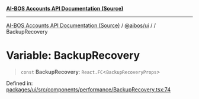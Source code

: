 [**AI-BOS Accounts API Documentation (Source)**](../../../README.md)

***

[AI-BOS Accounts API Documentation (Source)](../../../README.md) / [@aibos/ui](../README.md) / [](../README.md) / BackupRecovery

# Variable: BackupRecovery

> `const` **BackupRecovery**: `React.FC`\<`BackupRecoveryProps`\>

Defined in: [packages/ui/src/components/performance/BackupRecovery.tsx:74](https://github.com/pohlai88/accounts/blob/48103fb36d28b2b9bfb33472b6de2f719773cde9/packages/ui/src/components/performance/BackupRecovery.tsx#L74)
